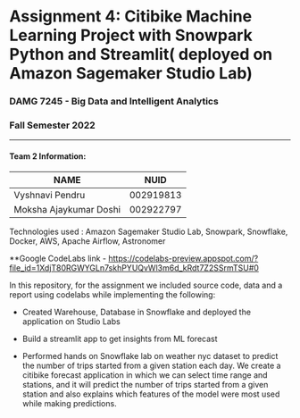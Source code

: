 # Assignment 4:  Citibike Machine Learning Project with Snowpark Python and Streamlit( deployed on Amazon Sagemaker Studio Lab)


### DAMG 7245 - Big Data and Intelligent Analytics 
### Fall Semester 2022
---------------------------------------------------------------------------------------------------------------------------------------------


#### Team 2  Information:

| NAME                  |     NUID        |
|-----------------------|-----------------|
| Vyshnavi Pendru       |   002919813     |
| Moksha Ajaykumar Doshi|   002922797     |

Technologies used : Amazon Sagemaker Studio Lab, Snowpark, Snowflake, Docker, AWS, Apache Airflow, Astronomer

**Google CodeLabs link - https://codelabs-preview.appspot.com/?file_id=1XdjT80RGWYGLn7skhPYUQvWl3m6d_kRdt7Z2SSrmTSU#0

In this repository, for the assignment we included source code, data and a report using codelabs while implementing the following:

* Created Warehouse, Database in Snowflake and deployed the application on Studio Labs

* Build a streamlit app to get insights from ML forecast

* Performed hands on Snowflake lab on weather nyc dataset to predict the number of trips started from a given station each day. We create a citibike forecast application in which we can select time range and stations, and it will predict the number of trips started from a given station and also explains which features of the model were most used while making predictions.






